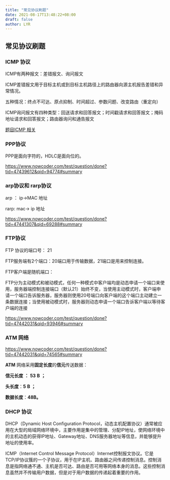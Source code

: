 ```yaml
---
title: "常见协议刷题"
date: 2021-08-17T13:48:22+08:00
draft: false
author: LYR
---
```




## 常见协议刷题



### ICMP 协议

ICMP有两种报文：差错报文、询问报文

ICMP差错报文用于目标主机或到目标主机路径上的路由器向源主机报告差错和异常情况。

五种情况：终点不可达、原点抑制、时间超过、参数问题、改变路由（重定向）

ICMP询问报文有四种类型：回送请求和回答报文；时间戳请求和回答报文；掩码地址请求和回答报文；路由器询问和通告报文

[题目ICMP 相关](https://www.nowcoder.com/test/question/done?tid=47439226&qid=82625#summary)





### PPP协议

PPP是面向字符的，HDLC是面向位的。

https://www.nowcoder.com/test/question/done?tid=47439612&qid=94774#summary



###  arp协议和 rarp协议



arp ： ip->MAC 地址

rarp: mac-> ip 地址

https://www.nowcoder.com/test/question/done?tid=47441307&qid=69288#summary





### FTP协议

FTP 协议的端口号： 21

FTP服务端有2个端口：20端口用于传输数据，21端口是用来控制连接。

FTP客户端是随机端口：

FTP分为主动模式和被动模式，任何一种模式中客户端均是动态申请一个端口来使用，服务器端控制连接端口（默认21）始终不变，当使用主动模式时，客户端申请一个端口告诉服务器，服务器则使用20号端口向客户端的这个端口主动建立一条数据连接；当使用被动模式时，服务器则动态申请一个端口告诉客户端以等待客户端的连接

https://www.nowcoder.com/test/question/done?tid=47442031&qid=93946#summary





### ATM 网络

https://www.nowcoder.com/test/question/done?tid=47442031&qid=74565#summary



**ATM**  网络采用**固定长度**的**信元**传送数据：

**信元长度** **：** **53** **B** **；**

**头长度**：**5** **B** **；**

**数据长度**：**48B。**







### DHCP 协议

DHCP（Dynamic Host Configuration Protocol，动态主机配置协议）通常被应用在大型的局域网络环境中，主要作用是集中的管理、分配IP地址，使网络环境中的主机动态的获得IP地址、Gateway地址、DNS服务器地址等信息，并能够提升地址的使用率。



ICMP（Internet Control Message Protocol）Internet控制报文协议。它是TCP/IP协议簇的一个子协议，用于在IP主机、路由器之间传递控制消息。控制消息是指网络通不通、主机是否可达、路由是否可用等网络本身的消息。这些控制消息虽然并不传输用户数据，但是对于用户数据的传递起着重要的作用。















